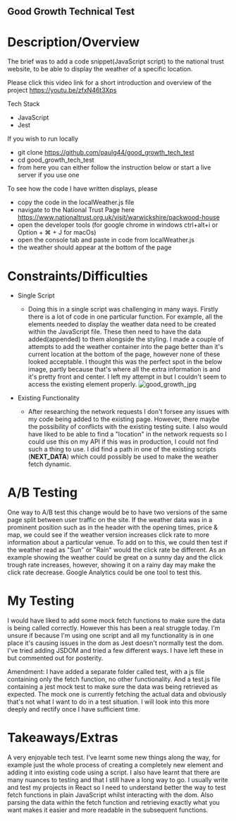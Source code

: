 ## Good Growth Technical Test

# Description/Overview

The brief was to add a code snippet(JavaScript script) to the national trust website, to be able to display the weather of a specific location.

Please click this video link for a short introduction and overview of the project https://youtu.be/zfxN46t3Xps

Tech Stack

- JavaScript
- Jest

If you wish to run locally

- git clone https://github.com/paulg44/good_growth_tech_test
- cd good_growth_tech_test
- from here you can either follow the instruction below or start a live server if you use one

To see how the code I have written displays, please

- copy the code in the localWeather.js file
- navigate to the National Trust Page here https://www.nationaltrust.org.uk/visit/warwickshire/packwood-house
- open the developer tools (for google chrome in windows ctrl+alt+i or Option + ⌘ + J for macOs)
- open the console tab and paste in code from localWeather.js
- the weather should appear at the bottom of the page

# Constraints/Difficulties

- Single Script

  - Doing this in a single script was challenging in many ways. Firstly there is a lot of code in one particular function. For example, all the elements needed to display the weather data need to be created within the JavaScript file. These then need to have the data added(appended) to them alongside the styling. I made a couple of attempts to add the weather container into the page better than it's current location at the bottom of the page, however none of these looked acceptable. I thought this was the perfect spot in the below image, partly because that's where all the extra information is and it's pretty front and center. I left my attempt in but I couldn't seem to access the existing element properly.
    ![good_growth_jpg](https://github.com/paulg44/good_growth_tech_test/assets/100803588/ce9bb44a-8ea6-456f-b12e-f2624bae7c98)

- Existing Functionality
  - After researching the network requests I don't forsee any issues with my code being added to the existing page. However, there maybe the possibility of conflicts with the existing testing suite. I also would have liked to be able to find a "location" in the network requests so I could use this on my API if this was in production, I could not find such a thing to use. I did find a path in one of the existing scripts (**NEXT_DATA**) which could possibly be used to make the weather fetch dynamic.

# A/B Testing

One way to A/B test this change would be to have two versions of the same page split between user traffic on the site. If the weather data was in a prominent position such as in the header with the opening times, price & map, we could see if the weather version increases click rate to more information about a particular venue. To add on to this, we could then test if the weather read as "Sun" or "Rain" would the click rate be different. As an example showing the weather could be great on a sunny day and the click trough rate increases, however, showing it on a rainy day may make the click rate decrease. Google Analytics could be one tool to test this.

# My Testing

I would have liked to add some mock fetch functions to make sure the data is being called correctly. However this has been a real struggle today. I'm unsure if because I'm using one script and all my functionality is in one place it's causing issues in the dom as Jest doesn't normally test the dom. I've tried adding JSDOM and tried a few different ways. I have left these in but commented out for posterity.

Amendment: I have added a separate folder called test, with a js file containing only the fetch function, no other functionality. And a test.js file containing a jest mock test to make sure the data was being retrieved as expected. The mock one is currently fetching the actual data and obviously that's not what I want to do in a test situation. I will look into this more deeply and rectify once I have sufficient time.

# Takeaways/Extras

A very enjoyable tech test. I've learnt some new things along the way, for example just the whole process of creating a completely new element and adding it into existing code using a script. I also have learnt that there are many nuances to testing and that I still have a long way to go. I usually write and test my projects in React so I need to understand better the way to test fetch functions in plain JavaScript whilst interacting with the dom. Also parsing the data within the fetch function and retrieving exactly what you want makes it easier and more readable in the subsequent functions.
